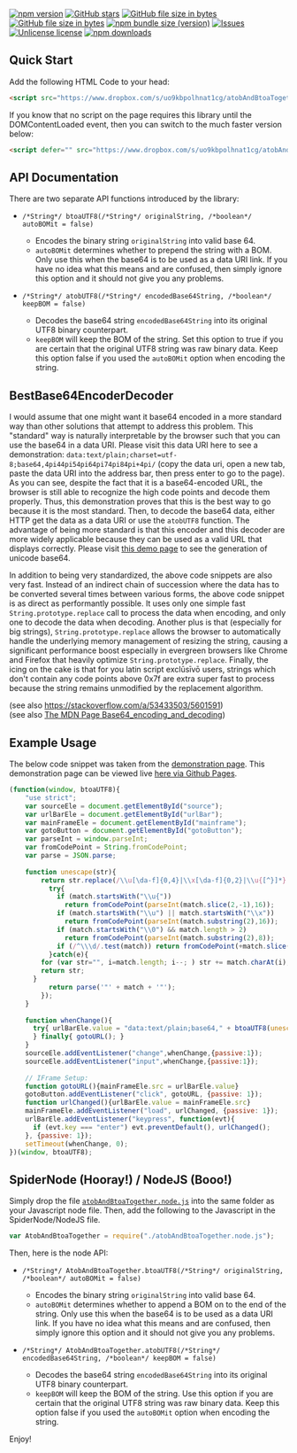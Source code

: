 [![npm version](http://img.shields.io/npm/v/bestbase64utf8.svg?label=version)](https://npmjs.org/package/bestbase64utf8 "View this project on npm")
[![GitHub stars](https://img.shields.io/github/stars/anonyco/BestBase64EncoderDecoder.svg?style=social)](https://github.com/anonyco/BestBase64EncoderDecoder/stargazers "View others who have stared this repository")
[![GitHub file size in bytes](https://img.shields.io/github/size/anonyco/BestBase64EncoderDecoder/atobAndBtoaTogether.min.js.svg?label=without%20gzip)](https://github.com/anonyco/BestBase64EncoderDecoder/blob/master/atobAndBtoaTogether.min.js "File without gzip")
[![GitHub file size in bytes](https://img.shields.io/github/size/anonyco/BestBase64EncoderDecoder/atobAndBtoaTogether.min.js.gz.svg?label=gzip%20applied)](https://github.com/anonyco/BestBase64EncoderDecoder/blob/master/atobAndBtoaTogether.min.js.gz "Gzipped file")
[![npm bundle size (version)](https://img.shields.io/bundlephobia/min/bestbase64utf8/latest.svg?color=maroon&label=NPM%20bundle%20size)](https://npmjs.org/package/bestbase64utf8 "View this project on npm")
[![Issues](http://img.shields.io/github/issues/anonyco/BestBase64EncoderDecoder.svg)]( https://github.com/anonyco/BestBase64EncoderDecoder/issues )
[![Unlicense license](http://img.shields.io/badge/license-Unlicense-brightgreen.svg)](https://unlicense.org/)
[![npm downloads](https://img.shields.io/npm/dt/bestbase64utf8.svg)](https://npmjs.org/package/bestbase64utf8 "View this project on npm")

## Quick Start

Add the following HTML Code to your head:

````HTML
<script src="https://www.dropbox.com/s/uo9kbpolhnat1cg/atobAndBtoaTogether.min.js?raw=1" type="text/javascript"></script>
````

If you know that no script on the page requires this library until the DOMContentLoaded event, then you can switch to the much faster version below:

````HTML
<script defer="" src="https://www.dropbox.com/s/uo9kbpolhnat1cg/atobAndBtoaTogether.min.js?raw=1" type="text/javascript"></script>
````

## API Documentation

There are two separate API functions introduced by the library:

* `/*String*/ btoaUTF8(/*String*/ originalString, /*boolean*/ autoBOMit = false)`
    * Encodes the binary string `originalString` into valid base 64. 
    * `autoBOMit` determines whether to prepend the string with a BOM. Only use this when the base64 is to be used as  a data URI link. If you have no idea what this means and are confused, then simply ignore this option and it should not give you any problems.

* `/*String*/ atobUTF8(/*String*/ encodedBase64String, /*boolean*/ keepBOM = false)`
    * Decodes the base64 string `encodedBase64String` into its original UTF8 binary counterpart.
    * `keepBOM` will keep the BOM of the string. Set this option to true if you are certain that the original UTF8 string was raw binary data. Keep this option false if you used the `autoBOMit` option when encoding the string.


## BestBase64EncoderDecoder

I would assume that one might want it base64 encoded in a more standard way than other solutions that attempt to address this problem. This "standard" way is naturally interpretable by the browser such that you can use the base64 in a data URI. Please visit this data URI here to see a demonstration: `data:text/plain;charset=utf-8;base64,4pi44pi54pi64pi74pi84pi+4pi/` (copy the data uri, open a new tab, paste the data URI into the address bar, then press enter to go to the page). As you can see, despite the fact that it is a base64-encoded URL, the browser is still able to recognize the high code points and decode them properly. Thus, this demonstration proves that this is the best way to go because it is the most standard. Then, to decode the base64 data, either HTTP get the data as a data URI or use the `atobUTF8` function. The advantage of being more standard is that this encoder and this decoder are more widely applicable because they can be used as a valid URL that displays correctly. Please visit [this demo page](https://anonyco.github.io/BestBase64EncoderDecoder/demo.html) to see the generation of unicode base64.

In addition to being very standardized, the above code snippets are also very fast. Instead of an indirect chain of succession where the data has to be converted several times between various forms, the above code snippet is as direct as performantly possible. It uses only one simple fast `String.prototype.replace` call to process the data when encoding, and only one to decode the data when decoding. Another plus is that (especially for big strings), `String.prototype.replace` allows the browser to automatically handle the underlying memory management of resizing the string, causing a significant performance boost especially in evergreen browsers like Chrome and Firefox that heavily optimize `String.prototype.replace`. Finally, the icing on the cake is that for you latin script exclūsīvō users, strings which don't contain any code points above 0x7f are extra super fast to process because the string remains unmodified by the replacement algorithm.

(see also https://stackoverflow.com/a/53433503/5601591)<br />
(see also [The MDN Page Base64_encoding_and_decoding](https://developer.mozilla.org/en-US/docs/Web/API/WindowBase64/Base64_encoding_and_decoding#Solution_1_%E2%80%93UTF-16_%3E_binary_UTF8-in-16))


## Example Usage

The below code snippet was taken from the [demonstration page](https://github.com/anonyco/BestBase64EncoderDecoder/blob/master/demo.html). This demonstration page can be viewed live [here via Github Pages](https://anonyco.github.io/BestBase64EncoderDecoder/demo.html).

```Javascript
(function(window, btoaUTF8){
    "use strict";
    var sourceEle = document.getElementById("source");
    var urlBarEle = document.getElementById("urlBar");
    var mainFrameEle = document.getElementById("mainframe");
    var gotoButton = document.getElementById("gotoButton");
    var parseInt = window.parseInt;
    var fromCodePoint = String.fromCodePoint;
    var parse = JSON.parse;
    
    function unescape(str){
        return str.replace(/\\u[\da-f]{0,4}|\\x[\da-f]{0,2}|\\u{[^}]*}|\\[bfnrtv"'\\]|\\0[0-7]{1,3}|\\\d{1,3}/g, function(match){
          try{
            if (match.startsWith("\\u{"))
              return fromCodePoint(parseInt(match.slice(2,-1),16));
            if (match.startsWith("\\u") || match.startsWith("\\x"))
              return fromCodePoint(parseInt(match.substring(2),16));
            if (match.startsWith("\\0") && match.length > 2)
              return fromCodePoint(parseInt(match.substring(2),8));
            if (/^\\\d/.test(match)) return fromCodePoint(+match.slice(1));
          }catch(e){
	  	for (var str="", i=match.length; i--; ) str += match.charAt(i);
		return str;
	  }
          return parse('"' + match + '"');
        });
    }
    
    function whenChange(){
      try{ urlBarEle.value = "data:text/plain;base64," + btoaUTF8(unescape(sourceEle.value), true);
      } finally{ gotoURL(); }
    }
    sourceEle.addEventListener("change",whenChange,{passive:1});
    sourceEle.addEventListener("input",whenChange,{passive:1});
    
    // IFrame Setup:
    function gotoURL(){mainFrameEle.src = urlBarEle.value}
    gotoButton.addEventListener("click", gotoURL, {passive: 1});
    function urlChanged(){urlBarEle.value = mainFrameEle.src}
    mainFrameEle.addEventListener("load", urlChanged, {passive: 1});
    urlBarEle.addEventListener("keypress", function(evt){
      if (evt.key === "enter") evt.preventDefault(), urlChanged();
    }, {passive: 1});
    setTimeout(whenChange, 0);
})(window, btoaUTF8);
```


## SpiderNode (Hooray!) / NodeJS (Booo!)

Simply drop the file [`atobAndBtoaTogether.node.js`](https://github.com/anonyco/BestBase64EncoderDecoder/blob/master/atobAndBtoaTogether.node.js) into the same folder as your Javascript node file. Then, add the following to the Javascript in the SpiderNode/NodeJS file.

```Javascript
var AtobAndBtoaTogether = require("./atobAndBtoaTogether.node.js");
```

Then, here is the node API:
* `/*String*/ AtobAndBtoaTogether.btoaUTF8(/*String*/ originalString, /*boolean*/ autoBOMit = false)`
    * Encodes the binary string `originalString` into valid base 64. 
    * `autoBOMit` determines whether to append a BOM on to the end of the string. Only use this when the base64 is to be used as  a data URI link. If you have no idea what this means and are confused, then simply ignore this option and it should not give you any problems.

* `/*String*/ AtobAndBtoaTogether.atobUTF8(/*String*/ encodedBase64String, /*boolean*/ keepBOM = false)`
    * Decodes the base64 string `encodedBase64String` into its original UTF8 binary counterpart.
    * `keepBOM` will keep the BOM of the string. Use this option if you are certain that the original UTF8 string was raw binary data. Keep this option false if you used the `autoBOMit` option when encoding the string.

Enjoy!
